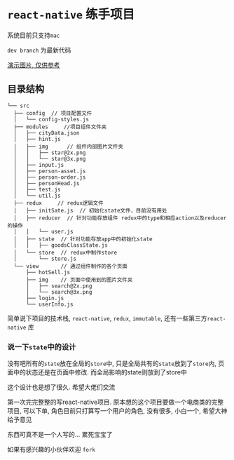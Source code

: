 # `react-native` 练手项目

系统目前只支持`mac`

`dev branch` 为最新代码

[演示图片, 仅供参考](https://github.com/angelporo/App/blob/dev/demoGif/demoGif.gif)

## 目录结构
```
└── src
  ├── config  // 项目配置文件
  │   └── config-styles.js
  ├── modules     //项目组件文件夹
  │   ├── cityData.json
  │   ├── hint.js
  │   ├── img      // 组件内部图片文件夹
  │   │   ├── star@2x.png
  │   │   └── star@3x.png
  │   ├── input.js
  │   ├── person-asset.js
  │   ├── person-order.js
  │   ├── personHead.js
  │   ├── test.js
  │   └── util.js
  ├── redux     // redux逻辑文件
  │   ├── initSate.js  // 初始化state文件，目前没有用处
  │   ├── reducer  // 针对功能存放组件 redux中的type和相应action以及reducer的操作
  │   │   └── user.js
  │   ├── state  // 针对功能存放app中的初始化state
  │   │   ├── goodsClassState.js
  │   └── store  // redux中制作store
  │       └── store.js
  └── view       // 通过组件制作的各个页面
      ├── hotSell.js
      ├── img    // 页面中使用到的图片文件夹
      │   ├── search@2x.png
      │   └── search@3x.png
      ├── login.js
      └── userInfo.js
```

简单说下项目的技术栈,
`react-native`,  `redux`, `immutable`, 还有一些第三方`react-native` 库

### 说一下`state`中的设计
没有吧所有的`state`放在全局的`store`中,
只是全局共有的`state`放到了`store`内, 页面中的状态还是在页面中修改.
而全局影响的state则放到了store中

这个设计也是想了很久. 希望大佬们交流

第一次完完整整的写react-native项目. 原本想的这个项目要做一个电商类的完整项目,
可以下单, 角色目前只打算写一个用户的角色, 没有很多, 小白一个, 希望大神给予意见

东西可真不是一个人写的... 累死宝宝了

如果有感兴趣的小伙伴欢迎 `fork`
